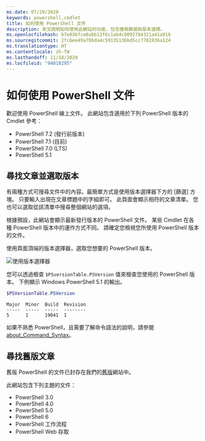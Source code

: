 ```yaml
---
ms.date: 07/29/2020
keywords: powershell,cmdlet
title: 如何使用 PowerShell 文件
description: 本文說明如何使用此網站的功能，包含搜尋篩選與版本選擇。
ms.openlocfilehash: b7e036fce0abb12f6c1ab4c0092784321a41a916
ms.sourcegitcommit: 2fc6ee49a70bda4c59135136bd5cc7782836a124
ms.translationtype: HT
ms.contentlocale: zh-TW
ms.lasthandoff: 11/18/2020
ms.locfileid: "94810295"
---
```

# <a name="how-to-use-the-powershell-documentation"></a>如何使用 PowerShell 文件

歡迎使用 PowerShell 線上文件。 此網站包含適用於下列 PowerShell 版本的 Cmdlet 參考：

- PowerShell 7.2 (發行前版本)
- PowerShell 7.1 (目前)
- PowerShell 7.0 (LTS)
- PowerShell 5.1

## <a name="finding-articles-and-selecting-a-version"></a>尋找文章並選取版本

有兩種方式可搜尋文件中的內容。最簡單方式是使用版本選擇器下方的 [篩選] 方塊。 只要輸入出現在文章標題中的字組即可。 此頁面會顯示相符的文章清單。 您也可以選取從該清單中搜尋整個網站的選項。

根據預設，此網站會顯示最新發行版本的 PowerShell 文件。 某些 Cmdlet 在各種 PowerShell 版本中的運作方式不同。 請確定您檢視您所使用 PowerShell 版本的文件。

使用頁面頂端的版本選擇器，選取您想要的 PowerShell 版本。

![使用版本選擇器](media/how-to-use-docs/version-search.gif)

您可以透過檢查 `$PSversionTable.PSVersion` 值來檢查您使用的 PowerShell 版本。 下例顯示 Windows PowerShell 5.1 的輸出。

```powershell
$PSVersionTable.PSVersion
```

```Output
Major  Minor  Build  Revision
-----  -----  -----  --------
5      1      19041  1
```

如果不熟悉 PowerShell，且需要了解命令語法的說明，請參閱 [about_Command_Syntax](/powershell/module/microsoft.powershell.core/about/about_command_syntax)。

## <a name="finding-articles-for-previous-versions"></a>尋找舊版文章

舊版 PowerShell 的文件已封存在我們的[舊版](https://aka.ms/PSLegacyDocs)網站中。

此網站包含下列主題的文件：

- PowerShell 3.0
- PowerShell 4.0
- PowerShell 5.0
- PowerShell 6
- PowerShell 工作流程
- PowerShell Web 存取
